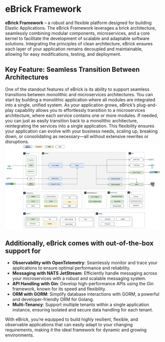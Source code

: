 # eBrick Framework

**eBrick Framework** – a robust and flexible platform designed for building Elastic Applications. The eBrick Framework leverages a brick architecture, seamlessly combining modular components, microservices, and a core kernel to facilitate the development of scalable and adaptable software solutions. Integrating the principles of clean architecture, eBrick ensures each layer of your application remains decoupled and maintainable, allowing for easy modifications, testing, and deployment.

## Key Feature: Seamless Transition Between Architectures

One of the standout features of eBrick is its ability to support seamless transitions between monolithic and microservices architectures. You can start by building a monolithic application where all modules are integrated into a single, unified system. As your application grows, eBrick’s plug-and-play capability allows you to effortlessly transition to a microservices architecture, where each service contains one or more modules. If needed, you can just as easily transition back to a monolithic architecture, reintegrating the services into a single application. This flexibility ensures your application can evolve with your business needs, scaling up, breaking down, or consolidating as necessary—all without extensive rewrites or disruptions.
![Architecture](docs/images/architecture.png)
## Additionally, eBrick comes with out-of-the-box support for

- **Observability with OpenTelemetry**: Seamlessly monitor and trace your applications to ensure optimal performance and reliability.
- **Messaging with NATS JetStream**: Efficiently handle messaging across your microservices with a robust and scalable messaging system.
- **API Handling with Gin**: Develop high-performance APIs using the Gin framework, known for its speed and flexibility.
- **ORM with GORM**: Simplify database interactions with GORM, a powerful and developer-friendly ORM for Golang.
- **Multi-Tenancy**: Support multiple tenants within a single application instance, ensuring isolated and secure data handling for each tenant.

With eBrick, you’re equipped to build highly resilient, flexible, and observable applications that can easily adapt to your changing requirements, making it the ideal framework for dynamic and growing environments.
